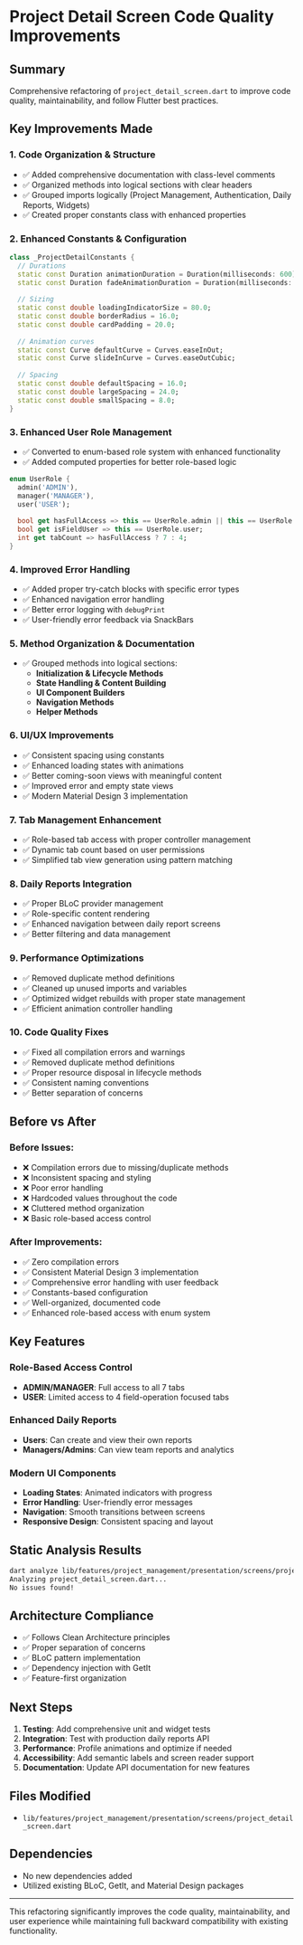# Project Detail Screen Code Quality Improvements

## Summary
Comprehensive refactoring of `project_detail_screen.dart` to improve code quality, maintainability, and follow Flutter best practices.

## Key Improvements Made

### 1. **Code Organization & Structure**
- ✅ Added comprehensive documentation with class-level comments
- ✅ Organized methods into logical sections with clear headers
- ✅ Grouped imports logically (Project Management, Authentication, Daily Reports, Widgets)
- ✅ Created proper constants class with enhanced properties

### 2. **Enhanced Constants & Configuration**
```dart
class _ProjectDetailConstants {
  // Durations
  static const Duration animationDuration = Duration(milliseconds: 600);
  static const Duration fadeAnimationDuration = Duration(milliseconds: 800);
  
  // Sizing
  static const double loadingIndicatorSize = 80.0;
  static const double borderRadius = 16.0;
  static const double cardPadding = 20.0;
  
  // Animation curves
  static const Curve defaultCurve = Curves.easeInOut;
  static const Curve slideInCurve = Curves.easeOutCubic;
  
  // Spacing
  static const double defaultSpacing = 16.0;
  static const double largeSpacing = 24.0;
  static const double smallSpacing = 8.0;
}
```

### 3. **Enhanced User Role Management**
- ✅ Converted to enum-based role system with enhanced functionality
- ✅ Added computed properties for better role-based logic
```dart
enum UserRole {
  admin('ADMIN'),
  manager('MANAGER'),
  user('USER');
  
  bool get hasFullAccess => this == UserRole.admin || this == UserRole.manager;
  bool get isFieldUser => this == UserRole.user;
  int get tabCount => hasFullAccess ? 7 : 4;
}
```

### 4. **Improved Error Handling**
- ✅ Added proper try-catch blocks with specific error types
- ✅ Enhanced navigation error handling
- ✅ Better error logging with `debugPrint`
- ✅ User-friendly error feedback via SnackBars

### 5. **Method Organization & Documentation**
- ✅ Grouped methods into logical sections:
  - **Initialization & Lifecycle Methods**
  - **State Handling & Content Building**
  - **UI Component Builders**
  - **Navigation Methods**
  - **Helper Methods**

### 6. **UI/UX Improvements**
- ✅ Consistent spacing using constants
- ✅ Enhanced loading states with animations
- ✅ Better coming-soon views with meaningful content
- ✅ Improved error and empty state views
- ✅ Modern Material Design 3 implementation

### 7. **Tab Management Enhancement**
- ✅ Role-based tab access with proper controller management
- ✅ Dynamic tab count based on user permissions
- ✅ Simplified tab view generation using pattern matching

### 8. **Daily Reports Integration**
- ✅ Proper BLoC provider management
- ✅ Role-specific content rendering
- ✅ Enhanced navigation between daily report screens
- ✅ Better filtering and data management

### 9. **Performance Optimizations**
- ✅ Removed duplicate method definitions
- ✅ Cleaned up unused imports and variables
- ✅ Optimized widget rebuilds with proper state management
- ✅ Efficient animation controller handling

### 10. **Code Quality Fixes**
- ✅ Fixed all compilation errors and warnings
- ✅ Removed duplicate method definitions
- ✅ Proper resource disposal in lifecycle methods
- ✅ Consistent naming conventions
- ✅ Better separation of concerns

## Before vs After

### Before Issues:
- ❌ Compilation errors due to missing/duplicate methods
- ❌ Inconsistent spacing and styling
- ❌ Poor error handling
- ❌ Hardcoded values throughout the code
- ❌ Cluttered method organization
- ❌ Basic role-based access control

### After Improvements:
- ✅ Zero compilation errors
- ✅ Consistent Material Design 3 implementation
- ✅ Comprehensive error handling with user feedback
- ✅ Constants-based configuration
- ✅ Well-organized, documented code
- ✅ Enhanced role-based access with enum system

## Key Features

### Role-Based Access Control
- **ADMIN/MANAGER**: Full access to all 7 tabs
- **USER**: Limited access to 4 field-operation focused tabs

### Enhanced Daily Reports
- **Users**: Can create and view their own reports
- **Managers/Admins**: Can view team reports and analytics

### Modern UI Components
- **Loading States**: Animated indicators with progress
- **Error Handling**: User-friendly error messages
- **Navigation**: Smooth transitions between screens
- **Responsive Design**: Consistent spacing and layout

## Static Analysis Results
```bash
dart analyze lib/features/project_management/presentation/screens/project_detail_screen.dart
Analyzing project_detail_screen.dart... 
No issues found!
```

## Architecture Compliance
- ✅ Follows Clean Architecture principles
- ✅ Proper separation of concerns
- ✅ BLoC pattern implementation
- ✅ Dependency injection with GetIt
- ✅ Feature-first organization

## Next Steps
1. **Testing**: Add comprehensive unit and widget tests
2. **Integration**: Test with production daily reports API
3. **Performance**: Profile animations and optimize if needed
4. **Accessibility**: Add semantic labels and screen reader support
5. **Documentation**: Update API documentation for new features

## Files Modified
- `lib/features/project_management/presentation/screens/project_detail_screen.dart`

## Dependencies
- No new dependencies added
- Utilized existing BLoC, GetIt, and Material Design packages

---

This refactoring significantly improves the code quality, maintainability, and user experience while maintaining full backward compatibility with existing functionality.
